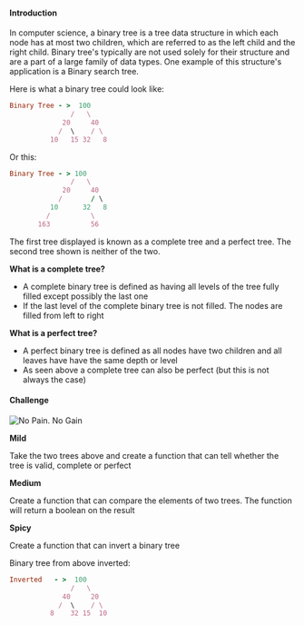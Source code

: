 #### Introduction
In computer science, a binary tree is a tree data structure in which each node
has at most two children, which are referred to as the left child and the right child.
 Binary tree's typically are not used solely for their structure and are a part of
a large family of data types. One example of this structure's application is a Binary
 search tree.

 Here is what a binary tree could look like:

 ```ruby
Binary Tree - >  100
                /   \
              20     40  
             /  \    / \
           10   15 32   8
```

Or this:

```ruby
Binary Tree - > 100
               /   \
             20     40  
            /       / \
          10      32   8
         /          \
       163          56
```

The first tree displayed is known as a complete tree and a perfect tree. The second
 tree shown is neither of the two.

**What is a complete tree?**
- A complete binary tree is defined as having all levels of the tree fully filled
except possibly the last one
- If the last level of the complete binary tree is not filled.
The nodes are filled from left to right

**What is a perfect tree?**
- A perfect binary tree is defined as all nodes have two children and all leaves
have have the same depth or level
- As seen above a complete tree can also be perfect (but this is not always the case)


#### Challenge

![No Pain. No Gain](http://network.napco.com/target-marketing/wp-content/uploads/sites/3/2016/02/job_inteview_funny.jpg)

**Mild**

Take the two trees above and create a function that can tell whether the tree is
valid, complete or perfect

**Medium**

Create a function that can compare the elements of two trees. The function will
return a boolean on the result

**Spicy**

Create a function that can invert a binary tree

Binary tree from above inverted:
```ruby
Inverted   - >  100
               /   \
             40     20  
            /  \    / \
          8    32 15  10
```

